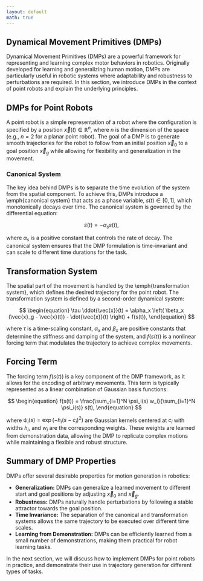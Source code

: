 ```yaml
---
layout: default
math: true
---
```


## Dynamical Movement Primitives (DMPs)

Dynamical Movement Primitives (DMPs) are a powerful framework for representing and 
learning complex motor behaviors in robotics. Originally developed for learning and 
generalizing human motion, DMPs are particularly useful in robotic systems where 
adaptability and robustness to perturbations are required. In this section, we introduce 
DMPs in the context of point robots and explain the underlying principles.

## DMPs for Point Robots

A point robot is a simple representation of a robot where the configuration is specified 
by a position $\vec{x}(t) \in \mathbb{R}^n$, where $n$ is the dimension of the space 
(e.g., $n=2$ for a planar point robot). The goal of a DMP is to generate smooth trajectories 
for the robot to follow from an initial position $\vec{x}_0$ to a goal position 
$\vec{x}_g$ while allowing for flexibility and generalization in the movement.

### Canonical System

The key idea behind DMPs is to separate the time evolution of the system from the 
spatial component. To achieve this, DMPs introduce a \emph{canonical system} that acts as 
a phase variable, $s(t) \in [0,1]$, which monotonically decays over time. The canonical 
system is governed by the differential equation:

$$
\begin{equation}
    \dot{s}(t) = -\alpha_s s(t),
\end{equation}
$$

where $\alpha_s$ is a positive constant that controls the rate of decay. The canonical 
system ensures that the DMP formulation is time-invariant and can scale to different time durations 
for the task.

## Transformation System

The spatial part of the movement is handled by the \emph{transformation system}, which 
defines the desired trajectory for the point robot. The transformation system is defined 
by a second-order dynamical system:

$$
\begin{equation}
    \tau \ddot{\vec{x}}(t) = \alpha_x \left( \beta_x (\vec{x}_g - \vec{x}(t)) - \dot{\vec{x}}(t) \right) + f(s(t)),
\end{equation}
$$

where $\tau$ is a time-scaling constant, $\alpha_x$ and $\beta_x$ are positive constants 
that determine the stiffness and damping of the system, and $f(s(t))$ is a nonlinear forcing 
term that modulates the trajectory to achieve complex movements.

## Forcing Term

The forcing term $f(s(t))$ is a key component of the DMP framework, as it allows for the 
encoding of arbitrary movements. This term is typically represented as a linear combination 
of Gaussian basis functions:

$$
\begin{equation}
    f(s(t)) = \frac{\sum_{i=1}^N \psi_i(s) w_i}{\sum_{i=1}^N \psi_i(s)} s(t),
\end{equation}
$$

where $\psi_i(s) = \exp(-h_i (s - c_i)^2)$ are Gaussian kernels centered at $c_i$ with 
widths $h_i$, and $w_i$ are the corresponding weights. These weights are learned from 
demonstration data, allowing the DMP to replicate complex motions while maintaining a 
flexible and robust structure.

## Summary of DMP Properties

DMPs offer several desirable properties for motion generation in robotics:

- **Generalization:** DMPs can generalize a learned movement to different start and goal positions by adjusting $\vec{x}_0$ and $\vec{x}_g$.
- **Robustness:** DMPs naturally handle perturbations by following a stable attractor towards the goal position.
- **Time Invariance:** The separation of the canonical and transformation systems allows the same trajectory to be executed over different time scales.
- **Learning from Demonstration:** DMPs can be efficiently learned from a small number of demonstrations, making them practical for robot learning tasks.


In the next section, we will discuss how to implement DMPs for point robots in practice, and demonstrate their use in trajectory generation for different types of tasks.
